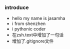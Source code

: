 ### introduce
* hello my name is jasamha
* i from shenzhen
* i pythonic coder
* 在zsh.text中增加了一句话
* 增加了.gitignore文件

